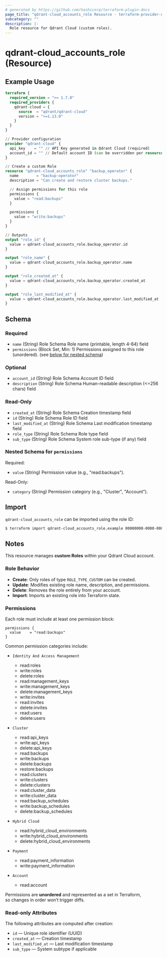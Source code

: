 ```yaml
---
# generated by https://github.com/hashicorp/terraform-plugin-docs
page_title: "qdrant-cloud_accounts_role Resource - terraform-provider-qdrant-cloud"
subcategory: ""
description: |-
  Role resource for Qdrant Cloud (custom roles).
---
```


# qdrant-cloud_accounts_role (Resource)

## Example Usage

```terraform
terraform {
  required_version = ">= 1.7.0"
  required_providers {
    qdrant-cloud = {
      source  = "qdrant/qdrant-cloud"
      version = ">=1.13.0"
    }
  }
}

// Provider configuration
provider "qdrant-cloud" {
  api_key    = "" // API Key generated in Qdrant Cloud (required)
  account_id = "" // Default account ID (can be overridden per resource)
}

// Create a custom Role
resource "qdrant-cloud_accounts_role" "backup_operator" {
  name        = "backup-operator"
  description = "Can create and restore cluster backups."

  // Assign permissions for this role
  permissions {
    value = "read:backups"
  }

  permissions {
    value = "write:backups"
  }
}

// Outputs
output "role_id" {
  value = qdrant-cloud_accounts_role.backup_operator.id
}

output "role_name" {
  value = qdrant-cloud_accounts_role.backup_operator.name
}

output "role_created_at" {
  value = qdrant-cloud_accounts_role.backup_operator.created_at
}

output "role_last_modified_at" {
  value = qdrant-cloud_accounts_role.backup_operator.last_modified_at
}
```

<!-- schema generated by tfplugindocs -->
## Schema

### Required

- `name` (String) Role Schema Role name (printable, length 4-64) field
- `permissions` (Block Set, Min: 1) Permissions assigned to this role (unordered). (see [below for nested schema](#nestedblock--permissions))

### Optional

- `account_id` (String) Role Schema Account ID field
- `description` (String) Role Schema Human-readable description (<=256 chars) field

### Read-Only

- `created_at` (String) Role Schema Creation timestamp field
- `id` (String) Role Schema Role ID field
- `last_modified_at` (String) Role Schema Last modification timestamp field
- `role_type` (String) Role Schema Role type field
- `sub_type` (String) Role Schema System role sub-type (if any) field

<a id="nestedblock--permissions"></a>
### Nested Schema for `permissions`

Required:

- `value` (String) Permission value (e.g., "read:backups").

Read-Only:

- `category` (String) Permission category (e.g., "Cluster", "Account").




## Import

`qdrant-cloud_accounts_role` can be imported using the role ID:

```bash
$ terraform import qdrant-cloud_accounts_role.example 00000000-0000-0000-0000-000000000000
```

## Notes

This resource manages **custom Roles** within your Qdrant Cloud account.

### Role Behavior

- **Create**: Only roles of type `ROLE_TYPE_CUSTOM` can be created.  
- **Update**: Modifies existing role name, description, and permissions.  
- **Delete**: Removes the role entirely from your account.  
- **Import**: Imports an existing role into Terraform state.

### Permissions

Each role must include at least one permission block:

```hcl
permissions {
  value    = "read:backups"
}
```

Common permission categories include:

- `Identity And Access Management`
  - read:roles
  - write:roles
  - delete:roles
  - read:management_keys
  - write:management_keys
  - delete:management_keys
  - write:invites
  - read:invites
  - delete:invites
  - read:users
  - delete:users

- `Cluster`
  - read:api_keys
  - write:api_keys
  - delete:api_keys
  - read:backups
  - write:backups
  - delete:backups
  - restore:backups
  - read:clusters
  - write:clusters
  - delete:clusters
  - read:cluster_data
  - write:cluster_data
  - read:backup_schedules
  - write:backup_schedules
  - delete:backup_schedules

- `Hybrid Cloud`
  - read:hybrid_cloud_environments
  - write:hybrid_cloud_environments
  - delete:hybrid_cloud_environments

- `Payment`
  - read:payment_information
  - write:payment_information

- `Account`
  - read:account

Permissions are **unordered** and represented as a set in Terraform,  
so changes in order won’t trigger diffs.

### Read-only Attributes

The following attributes are computed after creation:
- `id` — Unique role identifier (UUID)
- `created_at` — Creation timestamp
- `last_modified_at` — Last modification timestamp
- `sub_type` — System subtype if applicable
